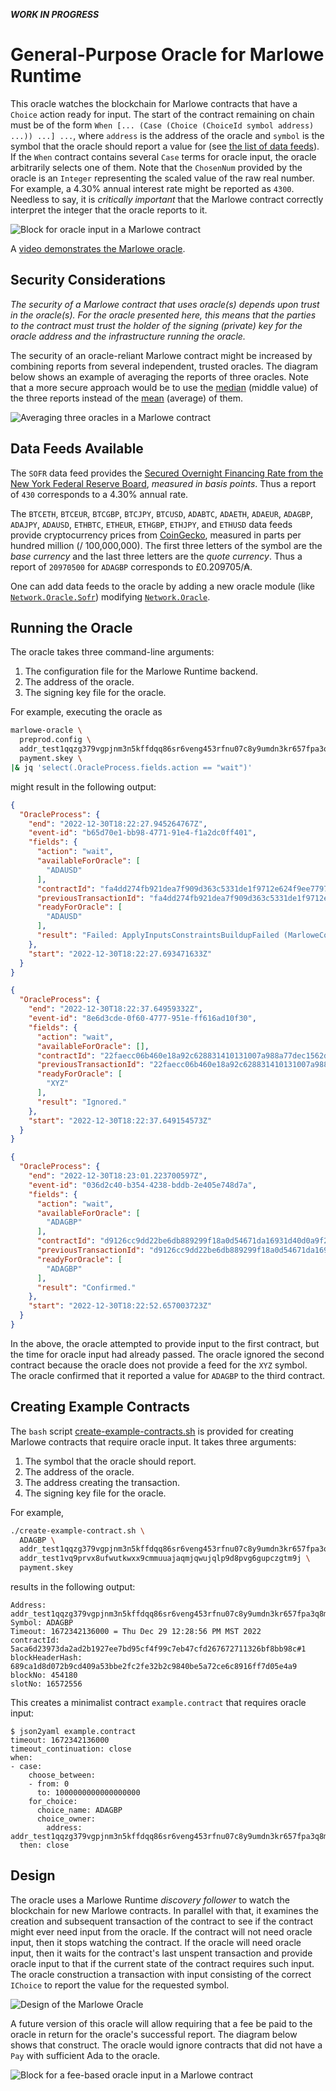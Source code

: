 ***WORK IN PROGRESS***


# General-Purpose Oracle for Marlowe Runtime

This oracle watches the blockchain for Marlowe contracts that have a `Choice` action ready for input. The start of the contract remaining on chain must be of the form `When [... (Case (Choice (ChoiceId symbol address) ...)) ...] ...`, where `address` is the address of the oracle and `symbol` is the symbol that the oracle should report a value for (see [the list of data feeds](#data-feeds-available)). If the `When` contract contains several `Case` terms for oracle input, the oracle arbitrarily selects one of them. Note that the `ChosenNum` provided by the oracle is an `Integer` representing the scaled value of the raw real number. For example, a 4.30% annual interest rate might be reported as `4300`. Needless to say, it is *critically important* that the Marlowe contract correctly interpret the integer that the oracle reports to it.

![Block for oracle input in a Marlowe contract](oracle-block.png)


A [video demonstrates the Marlowe oracle](https://youtu.be/n1Mv3I7QoTE).


## Security Considerations

*The security of a Marlowe contract that uses oracle(s) depends upon trust in the oracle(s). For the oracle presented here, this means that the parties to the contract must trust the holder of the signing (private) key for the oracle address and the infrastructure running the oracle.*

The security of an oracle-reliant Marlowe contract might be increased by combining reports from several independent, trusted oracles. The diagram below shows an example of averaging the reports of three oracles. Note that a more secure approach would be to use the [median](https://en.wikipedia.org/wiki/Median) (middle value) of the three reports instead of the [mean](https://en.wikipedia.org/wiki/Mean) (average) of them.

![Averaging three oracles in a Marlowe contract](oracle-averaging.png)


## Data Feeds Available

The `SOFR` data feed provides the [Secured Overnight Financing Rate from the New York Federal Reserve Board](https://www.newyorkfed.org/markets/reference-rates/sofr), *measured in basis points*. Thus a report of `430` corresponds to a 4.30% annual rate.

The `BTCETH`, `BTCEUR`, `BTCGBP`, `BTCJPY`, `BTCUSD`, `ADABTC`, `ADAETH`, `ADAEUR`, `ADAGBP`, `ADAJPY`, `ADAUSD`, `ETHBTC`, `ETHEUR`, `ETHGBP`, `ETHJPY`, and `ETHUSD` data feeds provide cryptocurrency prices from [CoinGecko](https://www.coingecko.com/), measured in parts per hundred million (/ 100,000,000). The first three letters of the symbol are the *base currency* and the last three letters are the *quote currency*. Thus a report of `20970500` for `ADAGBP` corresponds to £0.209705/₳.

One can add data feeds to the oracle by adding a new oracle module (like [`Network.Oracle.Sofr`](oracle/Network/Oracle/Sofr.hs)) modifying [`Network.Oracle`](oracle/Network/Oracle.hs).


## Running the Oracle

The oracle takes three command-line arguments:

1. The configuration file for the Marlowe Runtime backend.
2. The address of the oracle.
3. The signing key file for the oracle.

For example, executing the oracle as

```bash
marlowe-oracle \
  preprod.config \
  addr_test1qqzg379vgpjnm3n5kffdqq86sr6veng453rfnu07c8y9umdn3kr657fpa3q8mzwmjqvl9lqdn9g2pm3ejhlgwpprwy2swc7lhj \
  payment.skey \
|& jq 'select(.OracleProcess.fields.action == "wait")'
```

might result in the following output:

```JSON
{
  "OracleProcess": {
    "end": "2022-12-30T18:22:27.945264767Z",
    "event-id": "b65d70e1-bb98-4771-91e4-f1a2dc0ff401",
    "fields": {
      "action": "wait",
      "availableForOracle": [
        "ADAUSD"
      ],
      "contractId": "fa4dd274fb921dea7f909d363c5331de1f9712e624f9ee7797f3eed5aab7e6db#1",
      "previousTransactionId": "fa4dd274fb921dea7f909d363c5331de1f9712e624f9ee7797f3eed5aab7e6db",
      "readyForOracle": [
        "ADAUSD"
      ],
      "result": "Failed: ApplyInputsConstraintsBuildupFailed (MarloweComputeTransactionFailed \"TEIntervalError (InvalidInterval (POSIXTime {getPOSIXTime = 1672424499000},POSIXTime {getPOSIXTime = 1672424485999}))\")"
    },
    "start": "2022-12-30T18:22:27.693471633Z"
  }
}
```
```JSON
{
  "OracleProcess": {
    "end": "2022-12-30T18:22:37.64959332Z",
    "event-id": "8e6d3cde-0f60-4777-951e-ff616ad10f30",
    "fields": {
      "action": "wait",
      "availableForOracle": [],
      "contractId": "22faecc06b460e18a92c628831410131007a988a77dec1562d31a0b8b78d937e#1",
      "previousTransactionId": "22faecc06b460e18a92c628831410131007a988a77dec1562d31a0b8b78d937e",
      "readyForOracle": [
        "XYZ"
      ],
      "result": "Ignored."
    },
    "start": "2022-12-30T18:22:37.649154573Z"
  }
}
```
```JSON
{
  "OracleProcess": {
    "end": "2022-12-30T18:23:01.223700597Z",
    "event-id": "036d2c40-b354-4238-bddb-2e405e748d7a",
    "fields": {
      "action": "wait",
      "availableForOracle": [
        "ADAGBP"
      ],
      "contractId": "d9126cc9dd22be6db889299f18a0d54671da16931d40d0a9f21bf6d9409d6697#1",
      "previousTransactionId": "d9126cc9dd22be6db889299f18a0d54671da16931d40d0a9f21bf6d9409d6697",
      "readyForOracle": [
        "ADAGBP"
      ],
      "result": "Confirmed."
    },
    "start": "2022-12-30T18:22:52.657003723Z"
  }
}
```

In the above, the oracle attempted to provide input to the first contract, but the time for oracle input had already passed. The oracle ignored the second contract because the oracle does not provide a feed for the `XYZ` symbol. The oracle confirmed that it reported a value for `ADAGBP` to the third contract.


## Creating Example Contracts

The `bash` script [create-example-contracts.sh](create-example-contracts.sh) is provided for creating Marlowe contracts that require oracle input. It takes three arguments:

1. The symbol that the oracle should report.
2. The address of the oracle.
3. The address creating the transaction.
4. The signing key file for the oracle.

For example,

```bash
./create-example-contract.sh \
  ADAGBP \
  addr_test1qqzg379vgpjnm3n5kffdqq86sr6veng453rfnu07c8y9umdn3kr657fpa3q8mzwmjqvl9lqdn9g2pm3ejhlgwpprwy2swc7lhj \
  addr_test1vq9prvx8ufwutkwxx9cmmuuajaqmjqwujqlp9d8pvg6gupczgtm9j \
  payment.skey
```  

results in the following output:

```console
Address: addr_test1qqzg379vgpjnm3n5kffdqq86sr6veng453rfnu07c8y9umdn3kr657fpa3q8mzwmjqvl9lqdn9g2pm3ejhlgwpprwy2swc7lhj
Symbol: ADAGBP
Timeout: 1672342136000 = Thu Dec 29 12:28:56 PM MST 2022
contractId: 5aca6d23973da2ad2b1927ee7bd95cf4f99c7eb47cfd267672711326bf8bb98c#1
blockHeaderHash: 689ca1d8d072b9cd409a53bbe2fc2fe32b2c9840be5a72ce6c8916ff7d05e4a9
blockNo: 454180
slotNo: 16572556
```

This creates a minimalist contract `example.contract` that requires oracle input:

```console
$ json2yaml example.contract 
timeout: 1672342136000
timeout_continuation: close
when:
- case:
    choose_between:
    - from: 0
      to: 1000000000000000000
    for_choice:
      choice_name: ADAGBP
      choice_owner:
        address: addr_test1qqzg379vgpjnm3n5kffdqq86sr6veng453rfnu07c8y9umdn3kr657fpa3q8mzwmjqvl9lqdn9g2pm3ejhlgwpprwy2swc7lhj
  then: close
```


## Design

The oracle uses a Marlowe Runtime *discovery follower* to watch the blockchain for new Marlowe contracts. In parallel with that, it examines the creation and subsequent transaction of the contract to see if the contract might ever need input from the oracle. If the contract will not need oracle input, then it stops watching the contract. If the oracle will need oracle input, then it waits for the contract's last unspent transaction and provide oracle input to that if the current state of the contract requires such input. The oracle construction a transaction with input consisting of the correct `IChoice` to report the value for the requested symbol.

![Design of the Marlowe Oracle](oracle-design.png)

A future version of this oracle will allow requiring that a fee be paid to the oracle in return for the oracle's successful report. The diagram below shows that construct. The oracle would ignore contracts that did not have a `Pay` with sufficient Ada to the oracle.

![Block for a fee-based oracle input in a Marlowe contract](oracle-fee.png)
